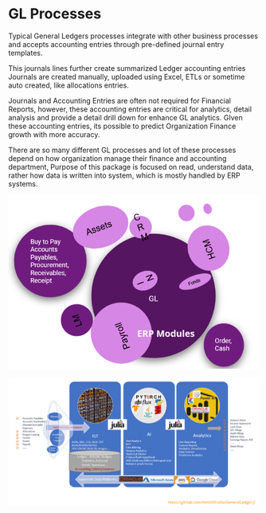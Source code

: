 # GL Processes

Typical General Ledgers processes integrate with other business processes and accepts accounting entries through pre-defined journal entry templates.

This journals lines further create summarized Ledger accounting entries
Journals are created manually, uploaded using Excel, ETLs or sometime auto created, like allocations entries.

Journals and Accounting Entries are often not required for Financial Reports, however, these accounting entries are critical for analytics, detail analysis and provide a detail drill down for enhance GL analytics.
GIven these accounting entries, its possible to predict Organization Finance growth with more accuracy.

There are so many different GL processes and lot of these processes depend on how organization manage their finance and accounting department,
Purpose of this package is focused on read, understand data, rather how data is written into system, which is mostly handled by ERP systems.


![ERP Modules](https://github.com/AmitXShukla/AmitXShukla.github.io/raw/master/blogs/PlutoCon/ERP_modules.png)

![GL Processes](https://github.com/AmitXShukla/AmitXShukla.github.io/raw/master/blogs/PlutoCon/gl.png)
